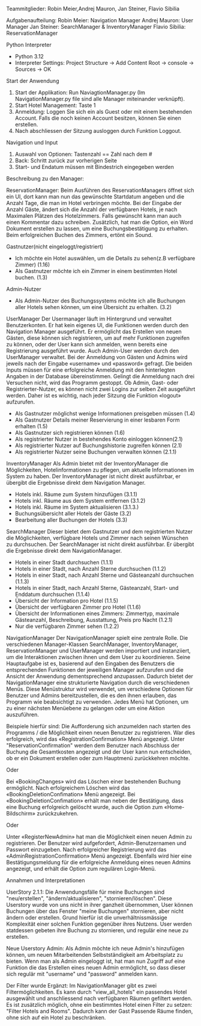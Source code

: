 Teammitglieder:
Robin Meier,Andrej Mauron, Jan Steiner, Flavio Sibilia

Aufgabenaufteilung:
Robin Meier: Navigation Manager
Andrej Mauron: User Manager
Jan Steiner: SearchManager & InventoryManager
Flavio Sibilia: ReservationManager 



Python Interpreter
- Python 3.12
- Interpreter Settings: Project Structure -> Add Content Root -> console -> Sources -> OK

Start der Anwendung
1. Start der Applikation: Run NaviagtionManager.py (Im NavigationManager.py file sind alle Manager miteinander verknüpft).
2. Start Hotel Management: Taste 1
3. Anmeldung: Loggen Sie sich ein als Guest oder mit einem bestehenden Account. Falls die noch keinen Account besitzen, können Sie einen erstellen.
4. Nach abschliessen der Sitzung ausloggen durch Funktion Loggout.
   
Navigation und Input
1. Auswahl von Optionen: Tastenzahl == Zahl nach dem #
2. Back: Schritt zurück zur vorherigen Seite
3. Start- und Endatum müssen mit Bindestrich eingegeben werden


Beschreibung zu den Manager:

ReservationManager: Beim Ausführen des ReservationManagers öffnet sich ein UI, dort kann man nun das gewünschte Startdatum angeben und die Anzahl Tage, die man im Hotel verbringen möchte. 
Bei der Eingabe der Anzahl Gäste, ändert sich die Anzahl der verfügbaren Hotels, je nach Maximalen Plätzen des Hotelzimmers. Falls gewünscht kann man auch einen Kommentar dazu schreiben.
Zusätzlich, hat man die Option, ein Word Dokument erstellen zu lassen, um eine Buchungsbestätigung zu erhalten. Beim erfolgreichen Buchen des Zimmers, ertönt ein Sound.

Gastnutzer(nicht eingeloggt/registriert)
- Ich möchte ein Hotel auswählen, um die Details zu sehen(z.B verfügbare Zimmer) (1.16)
- Als Gastnutzer möchte ich ein Zimmer in einem bestimmten Hotel buchen. (1.3)

Admin-Nutzer
- Als Admin-Nutzer des Buchungssystems möchte ich alle Buchungen aller Hotels sehen können, um eine Übersicht zu erhalten. (3.2)

UserManager
Der Usermanager läuft im Hintergrund und verwaltet Benutzerkonten. Er hat kein eigenes UI, die Funktionen werden durch den Navigation Manager ausgeführt.
Er ermöglicht das Erstellen von neuen Gästen, diese können sich registrieren, um auf mehr Funktionen zugreifen zu können, oder der User kann sich anmelden, wenn bereits eine Registrierung ausgeführt wurde. Auch Admin-User werden durch den UserManager verwaltet.
Bei der Anmeldung von Gästen und Admins wird jeweils nach der Eingabe «username» und «password» gefragt. Die beiden Inputs müssen für eine erfolgreiche Anmeldung mit den hinterlegten Angaben in der Database übereinstimmen. Gelingt die Anmeldung nach drei Versuchen nicht, wird das Programm gestoppt. 
Ob Admin, Gast- oder Registrierter-Nutzer, es können nicht zwei Logins zur selben Zeit ausgeführt werden. Daher ist es wichtig, nach jeder Sitzung die Funktion «logout» aufzurufen.
- Als Gastnutzer möglichst wenige Informationen preisgeben müssen (1.4)
- Als Gastnutzer Details meiner Reservierung in einer lesbaren Form erhalten (1.5)
- Als Gastnutzer sich registrieren können (1.6)
- Als registrierter Nutzer in bestehendes Konto einloggen können(2.1)
- Als registrierter Nutzer auf Buchungshistorie zugreifen können (2.1)
- Als registrierter Nutzer seine Buchungen verwalten können (2.1.1)

InventoryManager
Als Admin bietet mit der InventoryManager die Möglichkeiten, Hotelinformationen zu pflegen, um aktuelle Informationen im System zu haben. Der InventoryManager ist nicht direkt ausführbar, er übergibt die Ergebnisse direkt dem Navigation Manager.
-	Hotels inkl. Räume zum System hinzufügen (3.1.1)
-	Hotels inkl. Räume aus dem System entfernen (3.1.2)
-	Hotels inkl. Räume im System aktualisieren (3.1.3.)
-	Buchungsübersicht aller Hotels der Gäste (3.2)
-	Bearbeitung aller Buchungen der Hotels (3.3)

SearchManager
Dieser bietet dem Gastnutzer und dem registrierten Nutzer die Möglichkeiten, verfügbare Hotels und Zimmer nach seinen Wünschen zu durchsuchen. Der SearchManager ist nicht direkt ausführbar. Er übergibt die Ergebnisse direkt dem NavigationManager.
-	Hotels in einer Stadt durchsuchen (1.1.1)
-	Hotels in einer Stadt, nach Anzahl Sterne durchsuchen (1.1.2)
-	Hotels in einer Stadt, nach Anzahl Sterne und Gästeanzahl durchsuchen (1.1.3)
-	Hotels in einer Stadt, nach Anzahl Sterne, Gästeanzahl, Start- und Enddatum durchsuchen (1.1.4)
-	Übersicht der Information pro Hotel (1.1.5)
-	Übersicht der verfügbaren Zimmer pro Hotel (1.1.6)
-	Übersicht der Informationen eines Zimmers: Zimmertyp, maximale Gästeanzahl, Beschreibung, Ausstattung, Preis pro Nacht     (1.2.1)
-	Nur die verfügbaren Zimmer sehen (1.2.2)

NavigationManager
Der NavigationManager spielt eine zentrale Rolle. Die verschiedenen Manager-Klassen SearchManager, InventoryManager, ReservationManager und UserManager werden importiert und instanziiert, um die Interaktionen zwischen ihnen und dem User zu koordinieren. 
Seine Hauptaufgabe ist es, basierend auf den Eingaben des Benutzers die entsprechenden Funktionen der jeweiligen Manager aufzurufen und die Ansicht der Anwendung dementsprechend anzupassen. Dadurch bietet der NavigationManager eine strukturierte Navigation durch die verschiedenen Menüs.
Diese Menüstruktur wird verwendet, um verschiedene Optionen für Benutzer und Admins bereitzustellen, die es den ihnen erlauben, das Programm wie beabsichtigt zu verwenden. 
Jedes Menü hat Optionen, um zu einer nächsten Menüebene zu gelangen oder um eine Aktion auszuführen.

Beispiele hierfür sind:
Die Aufforderung sich anzumelden nach starten des Programms / die Möglichkeit einen neuen Benutzer zu registrieren.
War dies erfolgreich, wird das «RegistrationConfirmation» Menü angezeigt.
Unter "ReservationConfirmation" werden dem Benutzer nach Abschluss der Buchung die Gesamtkosten angezeigt und der User kann nun entscheiden, ob er ein Dokument erstellen oder zum Hauptmenü zurückkehren möchte.

Oder

Bei «BookingChanges» wird das Löschen einer bestehenden Buchung ermöglicht. Nach erfolgreichem Löschen wird das «BookingDeletionConfimation» Menü angezeigt.
Bei «BookingDeletionConfimation» erhält man neben der Bestätigung, dass eine Buchung erfolgreich gelöscht wurde, auch die Option zum «Home-Bildschirm» zurückzukehren.

Oder

Unter «RegisterNewAdmin» hat man die Möglichkeit einen neuen Admin zu registrieren. Der Benutzer wird aufgefordert, Admin-Benutzernamen und Passwort einzugeben.
Nach erfolgreicher Registrierung wird das «AdminRegistrationConfirmation» Menü angezeigt.
Ebenfalls wird hier eine Bestätigungsmeldung für die erfolgreiche Anmeldung eines neuen Admins angezeigt, und erhält die Option zum regulären Login-Menü.


Annahmen und Interpretationen

UserStory 2.1.1: Die Anwendungsfälle für meine Buchungen sind "neu/erstellen", "ändern/aktualisieren", "stornieren/löschen".
Diese Userstory wurde von uns nicht in ihrer ganzheit übernommen, User können Buchungen über das Fenster "meine Buchungen" stornieren, aber nicht ändern oder erstellen. Grund hierfür ist die unverhältnissmässige Komplexität einer solchen Funktion gegenüber ihres Nutzens. User werden statdessen gebeten ihre Buchung zu stornieren, und regulär eine neue zu erstellen.

Neue Userstory Admin: Als Admin möchte ich neue Admin's hinzufügen können, um neuen Mitarbeitenden Selbstständigkeit am Arbeitsplatz zu bieten.
Wenn man als Admin eingeloggt ist, hat man nun Zugriff auf eine Funktion die das Erstellen eines neuen Admin ermöglicht, so dass dieser sich regulär mit "username" und "password" anmelden kann.

Der Filter wurde Ergänzt:
Im NavigationManager gibt es zwei Filtermöglichkeiten. Es kann durch "view_all_hotels" ein passendes Hotel ausgewählt und anschliessend nach verfügbaren Räumen gefiltert werden. Es ist zusätzlich möglich, ohne ein bestimmtes Hotel einen Filter zu setzen: "Filter Hotels and Rooms". Dadurch kann der Gast Passende Räume finden, ohne sich auf ein Hotel zu beschränken.

